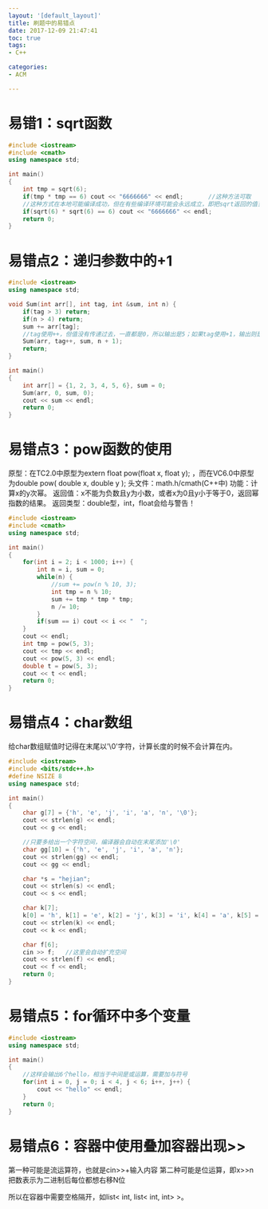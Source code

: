 ```yaml
---
layout: '[default_layout]'   
title: 刷题中的易错点           
date: 2017-12-09 21:47:41  
toc: true                  
tags:                        
- C++

categories:                  
- ACM

---
```

# 易错1：sqrt函数
```C++
#include <iostream>
#include <cmath>
using namespace std;

int main()
{
    int tmp = sqrt(6);
    if(tmp * tmp == 6) cout << "6666666" << endl;       //这种方法可取
    //这种方式在本地可能编译成功，但在有些编译环境可能会永远成立，即把sqrt返回的值当作double类型
    if(sqrt(6) * sqrt(6) == 6) cout << "6666666" << endl;   
    return 0;
}
```
<!--more-->

# 易错点2：递归参数中的+1
```C++
#include <iostream>
using namespace std;

void Sum(int arr[], int tag, int &sum, int n) {
    if(tag > 3) return;
    if(n > 4) return;
    sum += arr[tag];
    //tag使用++，但值没有传递过去，一直都是0，所以输出是5；如果tag使用+1，输出则是10
    Sum(arr, tag++, sum, n + 1);
    return;
}

int main()
{
    int arr[] = {1, 2, 3, 4, 5, 6}, sum = 0;
    Sum(arr, 0, sum, 0);
    cout << sum << endl;
    return 0;
}
```

# 易错点3：pow函数的使用
原型：在TC2.0中原型为extern float pow(float x, float y); ，而在VC6.0中原型为double pow( double x, double y );
头文件：math.h/cmath(C++中)
功能：计算x的y次幂。
返回值：x不能为负数且y为小数，或者x为0且y小于等于0，返回幂指数的结果。
返回类型：double型，int，float会给与警告！
```C++
#include <iostream>
#include <cmath>
using namespace std;

int main()
{
    for(int i = 2; i < 1000; i++) {
        int n = i, sum = 0;
        while(n) {
            //sum += pow(n % 10, 3);
            int tmp = n % 10;
            sum += tmp * tmp * tmp;
            n /= 10;
        }
        if(sum == i) cout << i << "  ";
    }
    cout << endl;
    int tmp = pow(5, 3);
    cout << tmp << endl;
    cout << pow(5, 3) << endl;
    double t = pow(5, 3);
    cout << t << endl;
    return 0;
}
```

# 易错点4：char数组
给char数组赋值时记得在末尾以'\0'字符，计算长度的时候不会计算在内。
```C++
#include <iostream>
#include <bits/stdc++.h>
#define NSIZE 8
using namespace std;

int main()
{
    char g[7] = {'h', 'e', 'j', 'i', 'a', 'n', '\0'};
    cout << strlen(g) << endl;
    cout << g << endl;

    //只要多给出一个字符空间，编译器会自动在末尾添加'\0'
    char gg[10] = {'h', 'e', 'j', 'i', 'a', 'n'};
    cout << strlen(gg) << endl;
    cout << gg << endl;

    char *s = "hejian";
    cout << strlen(s) << endl;
    cout << s << endl;

    char k[7];
    k[0] = 'h', k[1] = 'e', k[2] = 'j', k[3] = 'i', k[4] = 'a', k[5] = 'n', k[6] = '\0';
    cout << strlen(k) << endl;
    cout << k << endl;

    char f[6];
    cin >> f;   //这里会自动扩充空间
    cout << strlen(f) << endl;
    cout << f << endl;
    return 0;
}
```

# 易错点5：for循环中多个变量
```C++
#include <iostream>
using namespace std;

int main()
{
    //这样会输出6个hello，相当于中间是或运算，需要加与符号
    for(int i = 0, j = 0; i < 4, j < 6; i++, j++) {
        cout << "hello" << endl;
    }
    return 0;
}
```

# 易错点6：容器中使用叠加容器出现>>
第一种可能是流运算符，也就是cin>>+输入内容
第二种可能是位运算，即x>>n把数表示为二进制后每位都想右移N位

所以在容器中需要空格隔开，如list< int, list< int, int> >。
